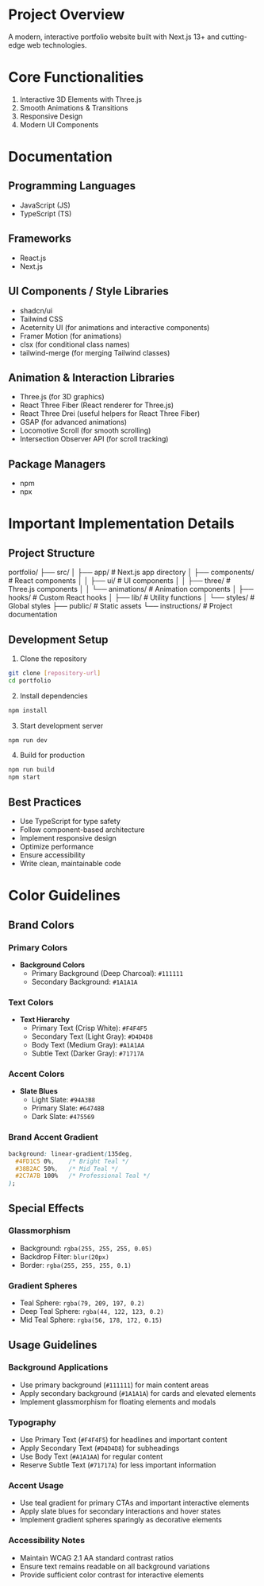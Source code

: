 # Project Overview
A modern, interactive portfolio website built with Next.js 13+ and cutting-edge web technologies.

# Core Functionalities
1. Interactive 3D Elements with Three.js
2. Smooth Animations & Transitions
3. Responsive Design
4. Modern UI Components

# Documentation

## Programming Languages
* JavaScript (JS)
* TypeScript (TS)

## Frameworks
* React.js
* Next.js

## UI Components / Style Libraries
* shadcn/ui
* Tailwind CSS
* Aceternity UI (for animations and interactive components)
* Framer Motion (for animations)
* clsx (for conditional class names)
* tailwind-merge (for merging Tailwind classes)

## Animation & Interaction Libraries
* Three.js (for 3D graphics)
* React Three Fiber (React renderer for Three.js)
* React Three Drei (useful helpers for React Three Fiber)
* GSAP (for advanced animations)
* Locomotive Scroll (for smooth scrolling)
* Intersection Observer API (for scroll tracking)

## Package Managers
* npm
* npx

# Important Implementation Details

## Project Structure
portfolio/
├── src/
│   ├── app/              # Next.js app directory
│   ├── components/       # React components
│   │   ├── ui/          # UI components
│   │   ├── three/       # Three.js components
│   │   └── animations/  # Animation components
│   ├── hooks/           # Custom React hooks
│   ├── lib/             # Utility functions
│   └── styles/          # Global styles
├── public/              # Static assets
└── instructions/        # Project documentation

## Development Setup
1. Clone the repository
```bash
git clone [repository-url]
cd portfolio
```

2. Install dependencies
```bash
npm install
```

3. Start development server
```bash
npm run dev
```

4. Build for production
```bash
npm run build
npm start
```

## Best Practices
- Use TypeScript for type safety
- Follow component-based architecture
- Implement responsive design
- Optimize performance
- Ensure accessibility
- Write clean, maintainable code

# Color Guidelines

## Brand Colors

### Primary Colors
- **Background Colors**
  - Primary Background (Deep Charcoal): `#111111`
  - Secondary Background: `#1A1A1A`

### Text Colors
- **Text Hierarchy**
  - Primary Text (Crisp White): `#F4F4F5`
  - Secondary Text (Light Gray): `#D4D4D8`
  - Body Text (Medium Gray): `#A1A1AA`
  - Subtle Text (Darker Gray): `#71717A`

### Accent Colors
- **Slate Blues**
  - Light Slate: `#94A3B8`
  - Primary Slate: `#64748B`
  - Dark Slate: `#475569`

### Brand Accent Gradient
```css
background: linear-gradient(135deg,
  #4FD1C5 0%,    /* Bright Teal */
  #38B2AC 50%,   /* Mid Teal */
  #2C7A7B 100%   /* Professional Teal */
);
```

## Special Effects

### Glassmorphism
- Background: `rgba(255, 255, 255, 0.05)`
- Backdrop Filter: `blur(20px)`
- Border: `rgba(255, 255, 255, 0.1)`

### Gradient Spheres
- Teal Sphere: `rgba(79, 209, 197, 0.2)`
- Deep Teal Sphere: `rgba(44, 122, 123, 0.2)`
- Mid Teal Sphere: `rgba(56, 178, 172, 0.15)`

## Usage Guidelines

### Background Applications
- Use primary background (`#111111`) for main content areas
- Apply secondary background (`#1A1A1A`) for cards and elevated elements
- Implement glassmorphism for floating elements and modals

### Typography
- Use Primary Text (`#F4F4F5`) for headlines and important content
- Apply Secondary Text (`#D4D4D8`) for subheadings
- Use Body Text (`#A1A1AA`) for regular content
- Reserve Subtle Text (`#71717A`) for less important information

### Accent Usage
- Use teal gradient for primary CTAs and important interactive elements
- Apply slate blues for secondary interactions and hover states
- Implement gradient spheres sparingly as decorative elements

### Accessibility Notes
- Maintain WCAG 2.1 AA standard contrast ratios
- Ensure text remains readable on all background variations
- Provide sufficient color contrast for interactive elements